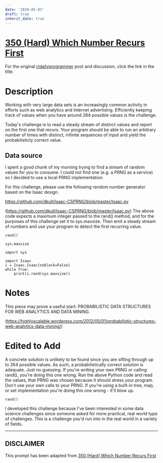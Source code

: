 ```yaml
---
date: '2020-05-03'
draft: true
inherit_date: true
---
```


# [350 (Hard) Which Number Recurs First](https://www.reddit.com/r/dailyprogrammer/comments/7wfd0n/20180209_challenge_350_hard_which_number_recurs/)

For the original [r/dailyprogrammer](https://www.reddit.com/r/dailyprogrammer/) post and discussion, click the link in the title.

# Description
Working with very large data sets is an increasingly common activity in efforts such as web analytics and Internet advertising. Efficiently keeping track of values when you have around 264 possible values is the challenge. 

Today's challenge is to read a steady stream of distinct values and report on the first one that recurs. Your program should be able to run an arbitrary number of times with distinct, infinite sequences of input and yield the probabilisticly correct value. 

## Data source
I spent a good chunk of my morning trying to find a stream of random values for you to consume. I could not find one (e.g. a PRNG as a service) so I decided to use a local PRNG implementation. 

For this challenge, please use the following random number generator based on the Isaac design.

https://github.com/dkull/Isaac-CSPRNG/blob/master/Isaac.py

(https://github.com/dkull/Isaac-CSPRNG/blob/master/Isaac.py)
The above code expects a maximum integer passed to the rand() method, and for the purposes of this challenge set it to sys.maxsize. Then emit a steady stream of numbers and use your program to detect the first recurring value.


```
rand()
```

```
sys.maxsize
```

```
import sys

import Isaac
i = Isaac.Isaac(noblock=False)
while True:
    print(i.rand(sys.maxsize))
```
# Notes
This piece may prove a useful start: PROBABILISTIC DATA STRUCTURES FOR WEB ANALYTICS AND DATA MINING. 

(https://highlyscalable.wordpress.com/2012/05/01/probabilistic-structures-web-analytics-data-mining/)
# Edited to Add
A concrete solution is unlikely to be found since you are sifting through up to 264 possible values. As such, a probabilistically correct solution is adequate. Just no guessing. If you're writing your own PRNG or calling rand(), you're doing this one wrong. Run the above Python code and read the values, that PRNG was chosen because it should stress your program. Don't use your own calls to your PRNG. If you're using a built-in tree, map, or set implementation you're doing this one wrong - it'll blow up. 


```
rand()
```
I developed this challenge because I've been interested in some data science challenges since someone asked for more practical, real world type of challenges. This is a challenge you'd run into in the real world in a variety of fields. 


----
## **DISCLAIMER**
This prompt has been adapted from [350 [Hard] Which Number Recurs First](https://www.reddit.com/r/dailyprogrammer/comments/7wfd0n/20180209_challenge_350_hard_which_number_recurs/
)
